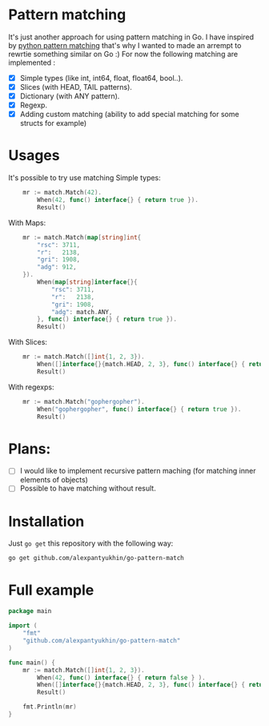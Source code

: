 # Pattern matching
It's just another approach for using pattern matching in Go. I have inspired by [python pattern matching](https://github.com/santinic/pampy) that's why I wanted to made an arrempt to rewrtie something similar on Go :)
For now the following matching are implemented :
   - [x] Simple types (like int, int64, float, float64, bool..).
   - [x] Slices (with HEAD, TAIL patterns).
   - [x] Dictionary (with ANY pattern).
   - [x] Regexp.
   - [x] Adding custom matching (ability to add special matching for some structs for example)
   
# Usages
It's possible to try use matching Simple types:

```go
	mr := match.Match(42).
		When(42, func() interface{} { return true }).
		Result()
```

With Maps:
```go
	mr := match.Match(map[string]int{
		"rsc": 3711,
		"r":   2138,
		"gri": 1908,
		"adg": 912,
	}).
		When(map[string]interface{}{
			"rsc": 3711,
			"r":   2138,
			"gri": 1908,
			"adg": match.ANY,
		}, func() interface{} { return true }).
		Result()
```

With Slices:
```go
	mr := match.Match([]int{1, 2, 3}).
		When([]interface{}{match.HEAD, 2, 3}, func() interface{} { return true }).
		Result()
```

With regexps:
```go
	mr := match.Match("gophergopher").
		When("gophergopher", func() interface{} { return true }).
		Result()
```

# Plans:
 - [ ] I would like to implement recursive pattern maching (for matching inner elements of objects)
 - [ ] Possible to have matching without result.

# Installation
Just `go get` this repository with the following way:

```
go get github.com/alexpantyukhin/go-pattern-match
```

# Full example
```go
package main

import (
    "fmt"
    "github.com/alexpantyukhin/go-pattern-match"
)

func main() {
    mr := match.Match([]int{1, 2, 3}).
        When(42, func() interface{} { return false } ).
        When([]interface{}{match.HEAD, 2, 3}, func() interface{} { return true }).
        Result()

    fmt.Println(mr)
}
```
